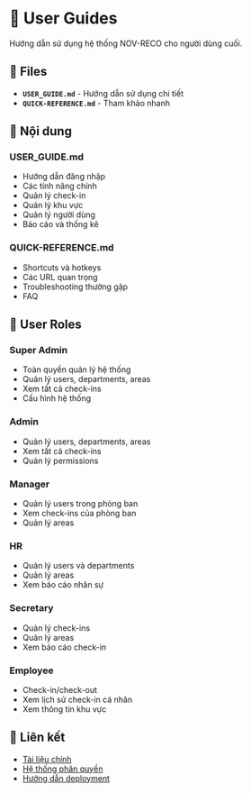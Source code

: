 # 👥 User Guides

Hướng dẫn sử dụng hệ thống NOV-RECO cho người dùng cuối.

## 📄 Files

- **`USER_GUIDE.md`** - Hướng dẫn sử dụng chi tiết
- **`QUICK-REFERENCE.md`** - Tham khảo nhanh

## 🎯 Nội dung

### USER_GUIDE.md
- Hướng dẫn đăng nhập
- Các tính năng chính
- Quản lý check-in
- Quản lý khu vực
- Quản lý người dùng
- Báo cáo và thống kê

### QUICK-REFERENCE.md
- Shortcuts và hotkeys
- Các URL quan trọng
- Troubleshooting thường gặp
- FAQ

## 👤 User Roles

### Super Admin
- Toàn quyền quản lý hệ thống
- Quản lý users, departments, areas
- Xem tất cả check-ins
- Cấu hình hệ thống

### Admin
- Quản lý users, departments, areas
- Xem tất cả check-ins
- Quản lý permissions

### Manager
- Quản lý users trong phòng ban
- Xem check-ins của phòng ban
- Quản lý areas

### HR
- Quản lý users và departments
- Quản lý areas
- Xem báo cáo nhân sự

### Secretary
- Quản lý check-ins
- Quản lý areas
- Xem báo cáo check-in

### Employee
- Check-in/check-out
- Xem lịch sử check-in cá nhân
- Xem thông tin khu vực

## 🔗 Liên kết

- [Tài liệu chính](../README.md)
- [Hệ thống phân quyền](../permissions/README.md)
- [Hướng dẫn deployment](../deployment/DEPLOYMENT.md)
